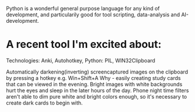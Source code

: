 Python is a wonderful general purpose language for any kind of development, and particularily good for tool scripting, data-analysis and AI-development.

# A recent tool I'm excited about:

Technologies: Anki, Autohotkey, Python: PIL, WIN32Clipboard

Automatically darkening(inverting) screencaptured images on the clipboard by pressing a hotkey e.g. Win+Shift+A
Why - easily creating study cards that can be viewed in the evening.
Bright images with white backgrounds hurt the eyes and sleep in the later hours of the day.
Phone night time filters aren't able to dim pure white and bright colors enough, so it's necessary to create dark cards to begin with.
